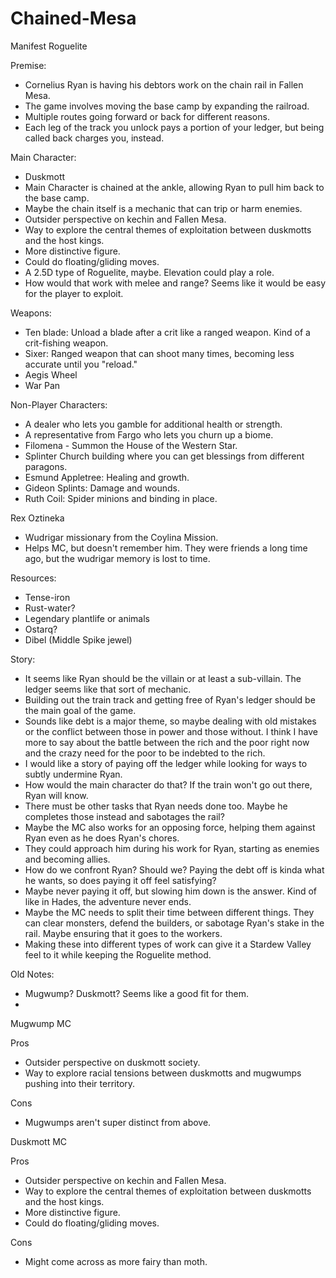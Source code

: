 # Chained-Mesa
Manifest Roguelite


Premise:

- Cornelius Ryan is having his debtors work on the chain rail in Fallen Mesa.
- The game involves moving the base camp by expanding the railroad.
- Multiple routes going forward or back for different reasons.
- Each leg of the track you unlock pays a portion of your ledger, but being called back charges you, instead.

Main Character:

- Duskmott
- Main Character is chained at the ankle, allowing Ryan to pull him back to the base camp.
- Maybe the chain itself is a mechanic that can trip or harm enemies.
- Outsider perspective on kechin and Fallen Mesa.
- Way to explore the central themes of exploitation between duskmotts and the host kings.
- More distinctive figure.
- Could do floating/gliding moves.
- A 2.5D type of Roguelite, maybe. Elevation could play a role.
- How would that work with melee and range? Seems like it would be easy for the player to exploit.




Weapons:

- Ten blade: Unload a blade after a crit like a ranged weapon. Kind of a crit-fishing weapon.
- Sixer: Ranged weapon that can shoot many times, becoming less accurate until you "reload."
- Aegis Wheel
- War Pan


Non-Player Characters:

- A dealer who lets you gamble for additional health or strength.
- A representative from Fargo who lets you churn up a biome.
- Filomena - Summon the House of the Western Star.
- Splinter Church building where you can get blessings from different paragons.
- Esmund Appletree: Healing and growth.
- Gideon Splints: Damage and wounds.
- Ruth Coil: Spider minions and binding in place.

Rex Oztineka
- Wudrigar missionary from the Coylina Mission.
- Helps MC, but doesn't remember him. They were friends a long time ago, but the wudrigar memory is lost to time.

Resources:

- Tense-iron
- Rust-water?
- Legendary plantlife or animals
- Ostarq?
- Dibel (Middle Spike jewel)


Story:

- It seems like Ryan should be the villain or at least a sub-villain. The ledger seems like that sort of mechanic.
- Building out the train track and getting free of Ryan's ledger should be the main goal of the game.
- Sounds like debt is a major theme, so maybe dealing with old mistakes or the conflict between those in power and those without. I think I have more to say about the battle between the rich and the poor right now and the crazy need for the poor to be indebted to the rich.
- I would like a story of paying off the ledger while looking for ways to subtly undermine Ryan.
- How would the main character do that? If the train won't go out there, Ryan will know.
- There must be other tasks that Ryan needs done too. Maybe he completes those instead and sabotages the rail?
- Maybe the MC also works for an opposing force, helping them against Ryan even as he does Ryan's chores.
- They could approach him during his work for Ryan, starting as enemies and becoming allies.
- How do we confront Ryan? Should we? Paying the debt off is kinda what he wants, so does paying it off feel satisfying?
- Maybe never paying it off, but slowing him down is the answer. Kind of like in Hades, the adventure never ends.
- Maybe the MC needs to split their time between different things. They can clear monsters, defend the builders, or sabotage Ryan's stake in the rail. Maybe ensuring that it goes to the workers.
- Making these into different types of work can give it a Stardew Valley feel to it while keeping the Roguelite method.



Old Notes:
- Mugwump? Duskmott? Seems like a good fit for them.
- 
Mugwump MC

Pros
- Outsider perspective on duskmott society.
- Way to explore racial tensions between duskmotts and mugwumps pushing into their territory.

Cons
- Mugwumps aren't super distinct from above.

Duskmott MC

Pros
- Outsider perspective on kechin and Fallen Mesa.
- Way to explore the central themes of exploitation between duskmotts and the host kings.
- More distinctive figure.
- Could do floating/gliding moves.

Cons
- Might come across as more fairy than moth.

